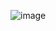 ![image](https://user-images.githubusercontent.com/70732696/136225037-a774c1ff-dfa2-4441-8df2-4d3d8b9a951c.png)
